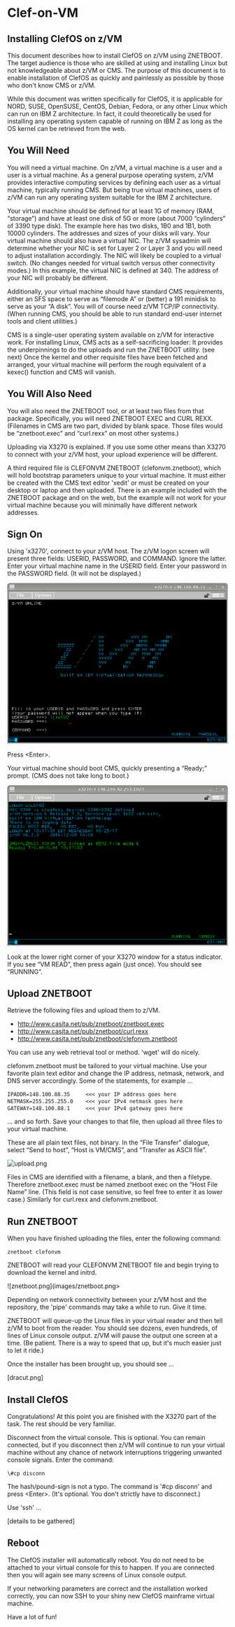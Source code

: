 # Clef-on-VM

## Installing ClefOS on z/VM

This document describes how to install ClefOS on z/VM using ZNETBOOT. 
The target audience is those who are skilled at using and installing Linux 
but not knowledgeable about z/VM or CMS. The purpose of this document is 
to enable installation of ClefOS as quickly and painlessly as possible 
by those who don't know CMS or z/VM. 

While this document was written specifically for ClefOS, 
it is applicable for NORD, SUSE, OpenSUSE, CentOS, Debian, Fedora, 
or any other Linux which can run on IBM Z architecture. In fact, it could 
theoretically be used for installing any operating system capable of 
running on IBM Z as long as the OS kernel can be retrieved from the web. 

## You Will Need

You will need a virtual machine. On z/VM, a virtual machine is a user 
and a user is a virtual machine. As a general purpose operating system, 
z/VM provides interactive computing services by defining each user as a 
virtual machine, typically running CMS. But being true virtual machines, 
users of z/VM can run any operating system suitable for the IBM Z architecture. 

Your virtual machine should be defined for at least 1G of memory 
(RAM, “storage”) and have at least one disk of 5G or more (about 7000 
“cylinders” of 3390 type disk). The example here has two disks, 1B0 
and 1B1, both 10000 cylinders. The addresses and sizes of your disks 
will vary. Your virtual machine should also have a virtual NIC. 
The z/VM sysadmin will determine whether your NIC is set for Layer 2 
or Layer 3 and you will need to adjust installation accordingly. 
The NIC will likely be coupled to a virtual switch. (No changes needed 
for virtual switch versus other connectivity modes.) In this example, 
the virtual NIC is defined at 340. The address of your NIC will probably 
be different. 

Additionally, your virtual machine should have standard CMS requirements, 
either an SFS space to serve as “filemode A” or (better) a 191 minidisk 
to serve as your “A disk”. You will of course need z/VM TCP/IP connectivity. 
(When running CMS, you should be able to run standard end-user internet 
tools and client utilities.) 

CMS is a single-user operating system available on z/VM for interactive work. 
For installing Linux, CMS acts as a self-sacrificing loader: It provides 
the underpinnings to do the uploads and run the ZNETBOOT utility. (see next) 
Once the kernel and other requisite files have been fetched and arranged, 
your virtual machine will perform the rough equivalent of a kexec() function 
and CMS will vanish. 

## You Will Also Need

You will also need the ZNETBOOT tool, or at least two files from 
that package. Specifically, you will need ZNETBOOT EXEC and CURL REXX. 
(Filenames in CMS are two part, divided by blank space. Those files 
would be “znetboot.exec” and “curl.rexx” on most other systems.) 

Uploading via X3270 is explained. If you use some other means 
than X3270 to connect with your z/VM host, your upload experience 
will be different. 

A third required file is CLEFONVM ZNETBOOT (clefonvm.znetboot), 
which will hold bootstrap parameters unique to your virtual machine. 
It must either be created with the CMS text editor 'xedit' or must be 
created on your desktop or laptop and then uploaded. There is an 
example included with the ZNETBOOT package and on the web, but the 
example will not work for your virtual machine because you will 
minimally have different network addresses. 






## Sign On

Using 'x3270', connect to your z/VM host. The z/VM logon screen will 
present three fields: USERID, PASSWORD, and COMMAND. Ignore the latter. 
Enter your virtual machine name in the USERID field. Enter your password 
in the PASSWORD field. (It will not be displayed.) 

![logon.jpg](images/logon.jpg)

Press \<Enter\>. 

Your virtual machine should boot CMS, quickly presenting a “Ready;” prompt. 
(CMS does not take long to boot.) 

![ready.png](images/ready.png)

Look at the lower right corner of your X3270 window for a status indicator. 
If you see “VM READ”, then press <Enter> again (just once). You should 
see “RUNNING”. 


## Upload ZNETBOOT

Retrieve the following files and upload them to z/VM. 

* http://www.casita.net/pub/znetboot/znetboot.exec     
* http://www.casita.net/pub/znetboot/curl.rexx     
* http://www.casita.net/pub/znetboot/clefonvm.znetboot     

You can use any web retrieval tool or method. 'wget' will do nicely. 

clefonvm.znetboot must be tailored to your virtual machine. Use your 
favorite plain text editor and change the IP address, netmask, network, 
and DNS server accordingly. Some of the statements, for example … 


    IPADDR=148.100.88.35     <<< your IP address goes here
    NETMASK=255.255.255.0    <<< your IPv4 netmask goes here
    GATEWAY=148.100.88.1     <<< your IPv4 gateway goes here


 … and so forth. Save your changes to that file, then upload all three 
files to your virtual machine. 

These are all plain text files, not binary. In the “File Transfer” 
dialogue, select “Send to host”, “Host is VM/CMS”, and “Transfer 
as ASCII file”. 

![upload.png](images/upload.png)

Files in CMS are identified with a filename, a blank, and then a 
filetype. Therefore znetboot.exec must be named znetboot exec on the 
“Host File Name” line. (This field is not case sensitive, so feel free 
to enter it as lower case.) Similarly for curl.rexx and clefonvm.znetboot. 

## Run ZNETBOOT

When you have finished uploading the files, enter the following command: 

    znetboot clefonvm     

ZNETBOOT will read your CLEFONVM ZNETBOOT file and begin trying to 
download the kernel and initrd. 

![znetboot.png](images/znetboot.png>

Depending on network connectivity between your z/VM host and the 
repository, the 'pipe' commands may take a while to run. Give it time. 

ZNETBOOT will queue-up the Linux files in your virtual reader and 
then tell z/VM to boot from the reader. You should see dozens, even 
hundreds, of lines of Linux console output. z/VM will pause the output 
one screen at a time. (Be patient. There is a way to speed that up, 
but it's much easier just to let it ride.) 

Once the installer has been brought up, you should see … 

[dracut.png]


## Install ClefOS

Congratulations! 
At this point you are finished with the X3270 part of the task. 
The rest should be very familiar. 

Disconnect from the virtual console. This is optional. You can remain 
connected, but if you disconnect then z/VM will continue to run your 
virtual machine without any chance of network interruptions triggering 
unwanted console signals. Enter the command: 

    \#cp disconn

The hash/pound-sign is not a typo. The command is '#cp disconn' and 
press \<Enter\>. (It's optional. You don't strictly have to disconnect.) 

Use 'ssh' … 

[details to be gathered]


## Reboot

The ClefOS installer will automatically reboot. You do not need to be 
attached to your virtual console for this to happen. If you are 
connected then you will again see many screens of Linux console output. 

If your networking parameters are correct and the installation 
worked correctly, you can now SSH to your shiny new ClefOS mainframe 
virtual machine. 

Have a lot of fun! 




